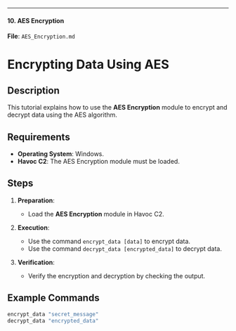 
---

#### **10. AES Encryption**

**File**: `AES_Encryption.md`

# Encrypting Data Using AES

## Description
This tutorial explains how to use the **AES Encryption** module to encrypt and decrypt data using the AES algorithm.

## Requirements
- **Operating System**: Windows.
- **Havoc C2**: The AES Encryption module must be loaded.

## Steps
1. **Preparation**:
   - Load the **AES Encryption** module in Havoc C2.

2. **Execution**:
   - Use the command `encrypt_data [data]` to encrypt data.
   - Use the command `decrypt_data [encrypted_data]` to decrypt data.

3. **Verification**:
   - Verify the encryption and decryption by checking the output.

## Example Commands
```bash
encrypt_data "secret_message"
decrypt_data "encrypted_data"